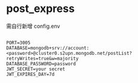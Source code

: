 # post_express

需自行新增 config.env

```

PORT=3005
DATABASE=mongodb+srv://account:<password>@cluster0.s2upn.mongodb.net/postList?retryWrites=true&w=majority
DATABASE_PASSWORD=password
JWT_SECRET=your secret
JWT_EXPIRES_DAY=7d
```
